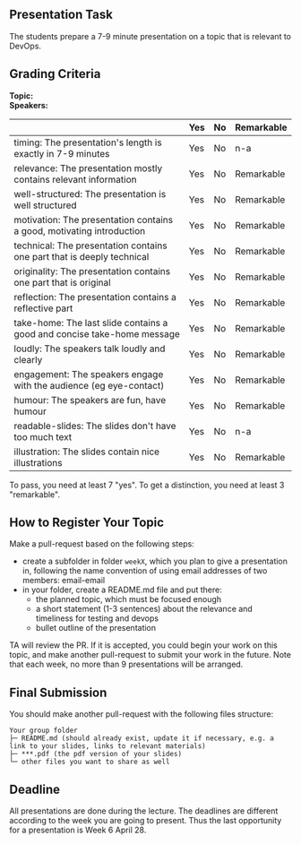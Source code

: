 
## Presentation Task

The students prepare a 7-9 minute presentation on a topic that is relevant to DevOps. 
 
## Grading Criteria

**Topic:**  
**Speakers:**

|                                             | Yes | No | Remarkable |
|-------------------------------------------- | ----|----|-------------|
|timing: The presentation's length is exactly in 7-9 minutes  | Yes | No | n-a |
|relevance: The presentation mostly contains relevant information | Yes | No | Remarkable |
|well-structured: The presentation is well structured  | Yes | No | Remarkable |
|motivation: The presentation contains a good, motivating introduction  | Yes | No | Remarkable |
|technical: The presentation contains one part that is deeply technical  | Yes | No | Remarkable |
|originality: The presentation contains one part that is original | Yes | No | Remarkable |
|reflection: The presentation contains a reflective part  | Yes | No | Remarkable |
|take-home: The last slide contains a good and concise take-home message | Yes | No | Remarkable |
|loudly: The speakers talk loudly and  clearly  | Yes | No | Remarkable |
|engagement: The speakers engage with the audience (eg eye-contact)  | Yes | No | Remarkable |
|humour: The speakers are fun, have humour  | Yes | No | Remarkable |
|readable-slides: The slides don't have too much text  | Yes | No | n-a |
|illustration: The slides contain nice illustrations  | Yes | No | Remarkable |

To pass, you need at least 7 "yes".
To get a distinction, you need at least 3 "remarkable". 

## How to Register Your Topic

Make a pull-request based on the following steps:

- create a subfolder in folder `weekX`, which you plan to give a presentation in, following the name convention of using email addresses of two members: email-email
- in your folder, create a README.md file and put there:
   - the planned topic, which must be focused enough
   - a short statement (1-3 sentences) about the relevance and timeliness for testing and devops
   - bullet outline of the presentation  

TA will review the PR. If it is accepted, you could begin your work on this topic, and make another pull-request to submit your work in the future. Note that each week, no more than 9 presentations will be arranged.

## Final Submission

You should make another pull-request with the following files structure:

```
Your group folder
├─ README.md (should already exist, update it if necessary, e.g. a link to your slides, links to relevant materials)
├─ ***.pdf (the pdf version of your slides)
└─ other files you want to share as well
```

## Deadline

All presentations are done during the lecture. The deadlines are different according to the week you are going to present. Thus the last opportunity for a presentation is Week 6 April 28.




